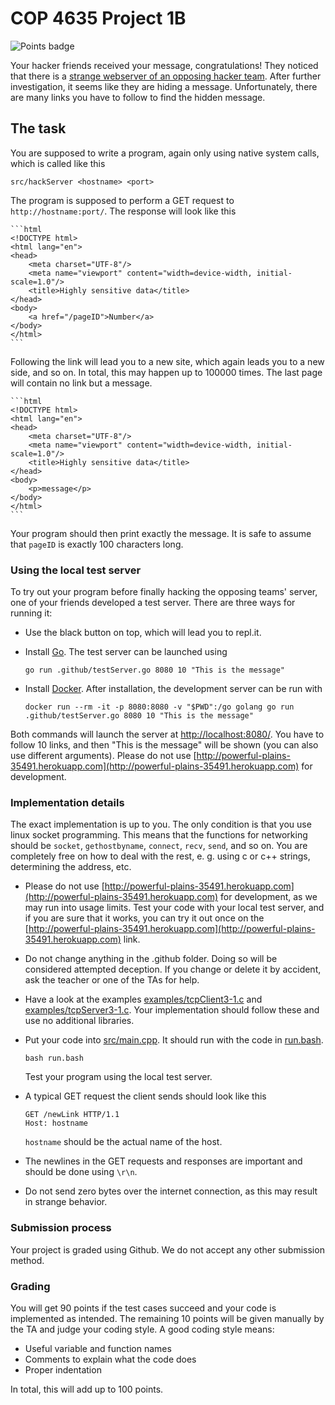 # COP 4635 Project 1B

![Points badge](../../blob/badges/.github/badges/points.svg)

Your hacker friends received your message, congratulations! They noticed that there is a [strange webserver of an opposing hacker team](http://powerful-plains-35491.herokuapp.com). After further investigation, it seems like they are hiding a message. Unfortunately, there are many links you have to follow to find the hidden message.

## The task

You are supposed to write a program, again only using native system calls, which is called like this

    src/hackServer <hostname> <port>

The program is supposed to perform a GET request to `http://hostname:port/`. The response will look like this

    ```html
    <!DOCTYPE html>
    <html lang="en">
    <head>
        <meta charset="UTF-8"/>
        <meta name="viewport" content="width=device-width, initial-scale=1.0"/>
        <title>Highly sensitive data</title>
    </head>
    <body>
        <a href="/pageID">Number</a>
    </body>
    </html>
    ```

Following the link will lead you to a new site, which again leads you to a new side, and so on. In total, this may happen up to 100000 times. The last page will contain no link but a message.

    ```html
    <!DOCTYPE html>
    <html lang="en">
    <head>
        <meta charset="UTF-8"/>
        <meta name="viewport" content="width=device-width, initial-scale=1.0"/>
        <title>Highly sensitive data</title>
    </head>
    <body>
        <p>message</p>
    </body>
    </html>
    ```

Your program should then print exactly the message. It is safe to assume that `pageID` is exactly 100 characters long.

### Using the local test server

To try out your program before finally hacking the opposing teams' server, one of your friends developed a test server. There are three ways for running it:

- Use the black button on top, which will lead you to repl.it.

- Install [Go](https://golang.org/). The test server can be launched using

    ```console
    go run .github/testServer.go 8080 10 "This is the message"
    ```

- Install [Docker](https://www.docker.com/). After installation, the development server can be run with

    ```console
    docker run --rm -it -p 8080:8080 -v "$PWD":/go golang go run .github/testServer.go 8080 10 "This is the message"
    ```

Both commands will launch the server at [http://localhost:8080/](http://localhost:8080/). You have to follow 10 links, and then "This is the message" will be shown (you can also use different arguments). Please do not use [http://powerful-plains-35491.herokuapp.com](http://powerful-plains-35491.herokuapp.com) for development.

### Implementation details

The exact implementation is up to you. The only condition is that you use linux socket programming. This means that the functions for networking should be `socket`, `gethostbyname`, `connect`, `recv`, `send`, and so on. You are completely free on how to deal with the rest, e. g. using c or c++ strings, determining the address, etc.

- Please do not use [http://powerful-plains-35491.herokuapp.com](http://powerful-plains-35491.herokuapp.com) for development, as we may run into usage limits. Test your code with your local test server, and if you are sure that it works, you can try it out once on the [http://powerful-plains-35491.herokuapp.com](http://powerful-plains-35491.herokuapp.com) link.
- Do not change anything in the .github folder. Doing so will be considered attempted deception. If you change or delete it by accident, ask the teacher or one of the TAs for help.
- Have a look at the examples [examples/tcpClient3-1.c](examples/tcpClient3-1.c) and [examples/tcpServer3-1.c](examples/tcpServer3-1.c). Your implementation should follow these and use no additional libraries.
- Put your code into [src/main.cpp](src/main.cpp). It should run with the code in [run.bash](run.bash).

    ```console
    bash run.bash
    ```

    Test your program using the local test server.
- A typical GET request the client sends should look like this

    ```console
    GET /newLink HTTP/1.1
    Host: hostname
    
    ```

    `hostname` should be the actual name of the host.

- The newlines in the GET requests and responses are important and should be done using `\r\n`.

- Do not send zero bytes over the internet connection, as this may result in strange behavior.

### Submission process

Your project is graded using Github. We do not accept any other submission method.

### Grading

You will get 90 points if the test cases succeed and your code is implemented as intended. The remaining 10 points will be given manually by the TA and judge your coding style. A good coding style means:

- Useful variable and function names
- Comments to explain what the code does
- Proper indentation

In total, this will add up to 100 points.
